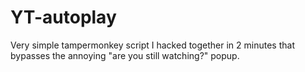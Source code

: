 # YT-autoplay
Very simple tampermonkey script I hacked together in 2 minutes that bypasses the annoying "are you still watching?" popup.
